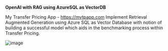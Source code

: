 **OpenAI with RAG using AzureSQL as VectorDB**

My Transfer Pricing App - https://mytpapp.com
Implement Retrieval Augmented Generation using Azure SQL as Vector Database with notion of building a successful model which aids in the benchmarking process within Transfer Pricing.

![image](https://github.com/aswinaus/mytpapp/assets/4524097/62a6c469-ac0c-4614-9eaf-664362d70228)

